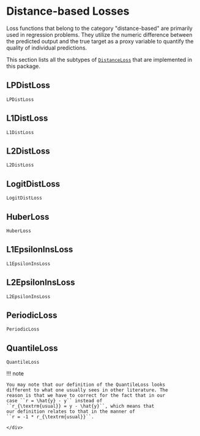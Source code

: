 # Distance-based Losses

Loss functions that belong to the category "distance-based" are
primarily used in regression problems. They utilize the numeric
difference between the predicted output and the true target as a
proxy variable to quantify the quality of individual predictions.

This section lists all the subtypes of [`DistanceLoss`](@ref)
that are implemented in this package.

## LPDistLoss

```@docs
LPDistLoss
```

## L1DistLoss

```@docs
L1DistLoss
```

## L2DistLoss

```@docs
L2DistLoss
```

## LogitDistLoss

```@docs
LogitDistLoss
```

## HuberLoss

```@docs
HuberLoss
```

## L1EpsilonInsLoss

```@docs
L1EpsilonInsLoss
```

## L2EpsilonInsLoss

```@docs
L2EpsilonInsLoss
```

## PeriodicLoss

```@docs
PeriodicLoss
```

## QuantileLoss

```@docs
QuantileLoss
```

!!! note

    You may note that our definition of the QuantileLoss looks
    different to what one usually sees in other literature. The
    reason is that we have to correct for the fact that in our
    case ``r = \hat{y} - y`` instead of
    ``r_{\textrm{usual}} = y - \hat{y}``, which means that
    our definition relates to that in the manner of
    ``r = -1 * r_{\textrm{usual}}``.


```@raw html
</div>
```
